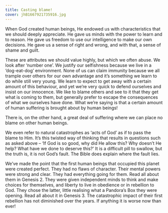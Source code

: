 ```yaml
---
title: Casting blame!
cover: jhB1667921735916.jpg
---
```


When God created human beings, He endowed us with characteristics that we should deeply appreciate. He gave us minds with the power to learn and to reason. He gave us freedom to use our intelligence to make our own decisions. He gave us a sense of right and wrong, and with that, a sense of shame and guilt.

These are attributes we should value highly, but which we often abuse. We look after ‘number one’. We justify our selfishness because we live in a ‘dog­-eat-­dog’ environment. None of us can claim immunity because we all trample over others for our own advantage and it’s something we learn to do while still very young. We learn to expect to get away with a certain amount of this behaviour, and yet we’re very quick to defend ourselves and insist on our innocence. We like to blame others and see to it that they get what is coming to them, but generally prefer to escape the consequences of what we ourselves have done. What we’re saying is that a certain amount of human suffering is brought about by human beings!

There is, on the other hand, a great deal of suffering where we can place no blame on other human beings.

We even refer to natural catastrophes as ‘acts of God’ as if to pass the blame to Him. It’s this twisted way of thinking that results in questions such as asked above – ‘If God is so good, why did He allow this? Why doesn’t He help? What have we done to deserve this?’ It is a difficult pill to swallow, but the truth is, it is not God’s fault. The Bible does explain where the fault lies.

We’ve made the point that the first human beings that occupied this planet were created perfect. They had no flaws of character. Their mental powers were strong and clear. They had everything going for them. Read all about them in Genesis 2. They were given independent minds to think and make choices for themselves, and liberty to live in obedience or in rebellion to God. They chose the latter, little realising what a Pandora’s Box they were opening. Read all about it in Genesis 3. The catastrophic impact of their first rebellion has not diminished over the years. If anything it is worse now than ever!